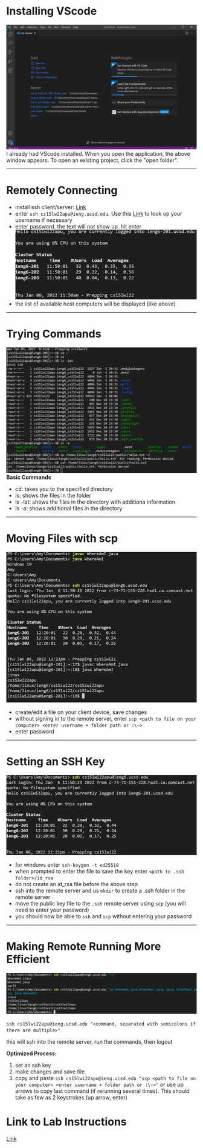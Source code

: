# Installing VScode
![Image](report_1_image_1.png)
I already had VScode installed. When you open the application, the above window appears. To open an existing project, click the "open folder".

---
# Remotely Connecting
* install ssh client/server:
[Link](https://docs.microsoft.com/en-us/windows-server/administration/openssh/openssh_install_firstuse)
* enter `ssh cs15lw22apu@ieng.ucsd.edu`. Use this [Link](https://sdacs.ucsd.edu/~icc/index.php) to look up your username if necessary
* enter password. the text will not show up. hit enter
![Image](report_1_image_2.png)
* the list of available host computers will be displayed (like above)

---
# Trying Commands
![Image](report_1_image_3.png)
**Basic Commands**
* cd: takes you to the specified directory
* ls: shows the files in the folder
* ls -lat: shows the files in the directory with additiona information
* ls -a: shows additional files in the directory

---
# Moving Files with scp
![Image](report_1_image_4.png)
* create/edit a file on your client device, save changes
* without signing in to the remote server, enter `scp <path to file on your computer> <enter username + folder path or :\~> `
* enter password

---
# Setting an SSH Key
![Image](report_1_image_5.png)
* for windows enter `ssh-keygen -t ed25519`
* when prompted to enter the file to save the key enter `<path to .ssh folder>/id_rsa`
* do not create an id_rsa file before the above step
* ssh into the remote server and us `mkdir` to create a .ssh folder in the remote server
* move the public key file to the `.ssh` remote server using `scp` (you will need to enter your password)
* you should now be able to `ssh` and `scp` without entering your password

---
# Making Remote Running More Efficient
![Image](report_1_image_6.png)

`ssh cs15lwi22apu@ieng.ucsd.edu "<command, separated with semicolons if there are multiple>"`

this will ssh into the remote server, run the commands, then logout

**Optimized Process:**
1. set an ssh key
2. make changes and save file
3. copy and paste `ssh cs15lwi22apu@ieng.ucsd.edu "scp <path to file on your computer> <enter username + folder path or :\~>"` or use up arrows to copy last command (if rerunning several times). This should take as few as 2 keystrokes (up arrow, enter)

# Link to Lab Instructions
[Link](https://ucsd-cse15l-w22.github.io/week/week1/)
